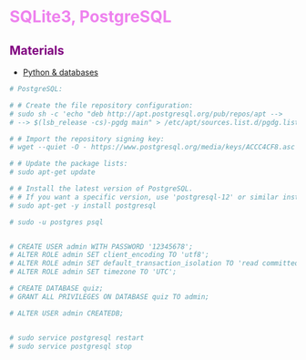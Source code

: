 # <span style="color:violet"> SQLite3, PostgreSQL</span>


## <span style="color:purple">Materials</span>

- [Python & databases](https://proglib.io/p/kak-podruzhit-python-i-bazy-dannyh-sql-podrobnoe-rukovodstvo-2020-02-27)


```python
# PostgreSQL:

# # Create the file repository configuration:
# sudo sh -c 'echo "deb http://apt.postgresql.org/pub/repos/apt -->
# --> $(lsb_release -cs)-pgdg main" > /etc/apt/sources.list.d/pgdg.list'

# # Import the repository signing key:
# wget --quiet -O - https://www.postgresql.org/media/keys/ACCC4CF8.asc | sudo apt-key add -

# # Update the package lists:
# sudo apt-get update

# # Install the latest version of PostgreSQL.
# # If you want a specific version, use 'postgresql-12' or similar instead of 'postgresql':
# sudo apt-get -y install postgresql

# sudo -u postgres psql


# CREATE USER admin WITH PASSWORD '12345678';
# ALTER ROLE admin SET client_encoding TO 'utf8';
# ALTER ROLE admin SET default_transaction_isolation TO 'read committed';
# ALTER ROLE admin SET timezone TO 'UTC';

# CREATE DATABASE quiz;
# GRANT ALL PRIVILEGES ON DATABASE quiz TO admin;

# ALTER USER admin CREATEDB;


# sudo service postgresql restart
# sudo service postgresql stop
```